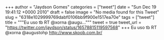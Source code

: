 
+++
author = "Jaydson Gomes"
categories = ["tweet"]
date = "Sun Dec 19 19:41:12 +0000 2010"
draft = false
image = "No media found for this Tweet"
slug = "6318e1029999769dabf0106bb9f900e1517ea70e"
tags = ["tweet"]
title = """Eu uso tb RT @xorna @augu..."""
tweet = true
tweet_url = "https://twitter.com/jaydson/status/16578815119597568"
+++
Eu uso tb RT @xorna @augustohp http://www.skoob.com.br/
